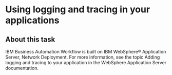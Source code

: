 # Using logging and tracing in your applications

## About this task

IBM Business Automation Workflow is
built on IBM WebSphere® Application Server,
Network Deployment. For more information, see the topic Adding
logging and tracing to your application in the WebSphere Application
Server documentation.